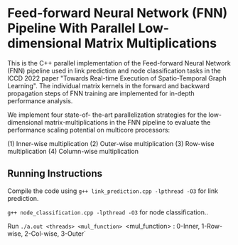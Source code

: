 # Feed-forward Neural Network (FNN) Pipeline With Parallel Low-dimensional Matrix Multiplications

This is the C++ parallel implementation of the Feed-forward Neural Network (FNN) pipeline used in link prediction and node classification tasks in the ICCD 2022 paper "Towards Real-time Execution of Spatio-Temporal Graph Learning". The individual matrix kernels in the forward and backward propagation steps of FNN training are implemented for in-depth performance analysis. 

We implement four state-of- the-art parallelization strategies for the low-dimensional matrix-multiplications in the FNN pipeline to evaluate the performance scaling potential on multicore processors:

(1) Inner-wise multiplication
(2) Outer-wise multiplication
(3) Row-wise multiplication
(4) Column-wise multiplication

Running Instructions
-----------
Compile the code using
`g++ link_prediction.cpp -lpthread -O3` 
for link prediction.

`g++ node_classification.cpp -lpthread -O3` 
for node classification..


Run
`./a.out <threads> <mul_function>
`<mul_function> : 0-Inner, 1-Row-wise, 2-Col-wise, 3-Outer`
